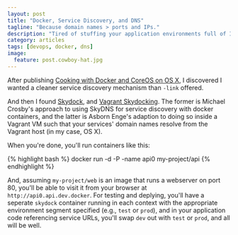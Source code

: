 ```yaml
---
layout: post
title: "Docker, Service Discovery, and DNS"
tagline: "Because domain names > ports and IPs."
description: "Tired of stuffing your application environments full of IPs and ports for service discovery? DNS to the rescue."
category: articles
tags: [devops, docker, dns]
image:
  feature: post.cowboy-hat.jpg
---
```


After publishing [Cooking with Docker and CoreOS on OS X](/articles/docker-coreos-osx/), I discovered I wanted a cleaner service discovery mechanism than `-link` offered.

And then I found [Skydock](https://github.com/crosbymichael/skydock), and [Vagrant Skydocking](http://www.asbjornenge.com/wwc/vagrant_skydocking.html). The former is Michael Crosby's approach to using SkyDNS for service discovery with docker containers, and the latter is Asborn Enge's adaption to doing so inside a Vagrant VM such that your services' domain names resolve from the Vagrant host (in my case, OS X).

When you're done, you'll run containers like this:

{% highlight bash %}
docker run -d -P -name api0 my-project/api
{% endhighlight %}

And, assuming `my-project/web` is an image that runs a webserver on port 80, you'll be able to visit it from your browser at `http://api0.api.dev.docker`. For testing and deplying, you'll have a seperate `skydock` container running in each context with the appropriate environment segment specified (e.g., `test` or `prod`), and in your application code referencing service URLs, you'll swap `dev` out with `test` or `prod`, and all will be well.
